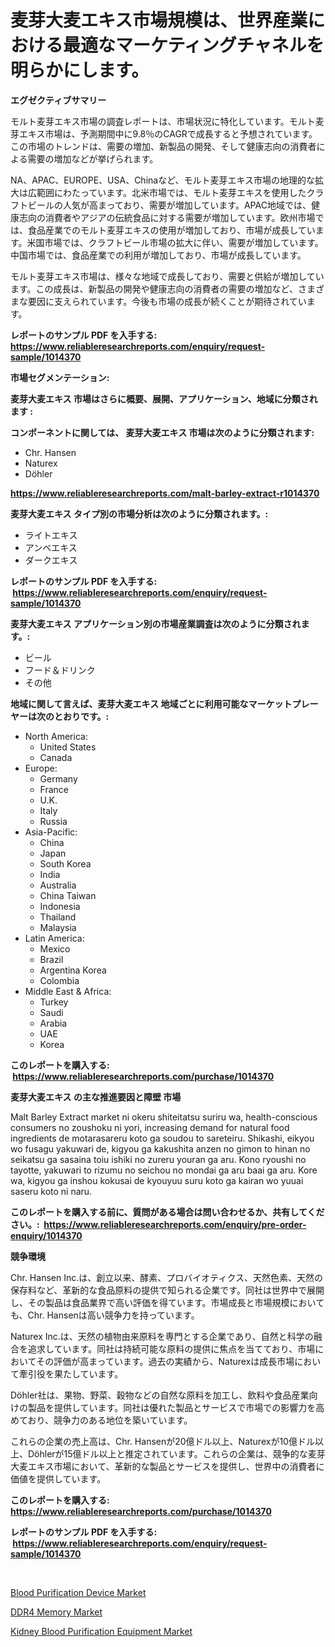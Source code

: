 <p><h1>麦芽大麦エキス市場規模は、世界産業における最適なマーケティングチャネルを明らかにします。</h1></p><p><strong>エグゼクティブサマリー</strong></p>
<p><p>モルト麦芽エキス市場の調査レポートは、市場状況に特化しています。モルト麦芽エキス市場は、予測期間中に9.8％のCAGRで成長すると予想されています。この市場のトレンドは、需要の増加、新製品の開発、そして健康志向の消費者による需要の増加などが挙げられます。</p><p>NA、APAC、EUROPE、USA、Chinaなど、モルト麦芽エキス市場の地理的な拡大は広範囲にわたっています。北米市場では、モルト麦芽エキスを使用したクラフトビールの人気が高まっており、需要が増加しています。APAC地域では、健康志向の消費者やアジアの伝統食品に対する需要が増加しています。欧州市場では、食品産業でのモルト麦芽エキスの使用が増加しており、市場が成長しています。米国市場では、クラフトビール市場の拡大に伴い、需要が増加しています。中国市場では、食品産業での利用が増加しており、市場が成長しています。</p><p>モルト麦芽エキス市場は、様々な地域で成長しており、需要と供給が増加しています。この成長は、新製品の開発や健康志向の消費者の需要の増加など、さまざまな要因に支えられています。今後も市場の成長が続くことが期待されています。</p></p>
<p><strong>レポートのサンプル PDF を入手する: <a href="https://www.reliableresearchreports.com/enquiry/request-sample/1014370">https://www.reliableresearchreports.com/enquiry/request-sample/1014370</a></strong></p>
<p><strong>市場セグメンテーション:</strong></p>
<p><strong> 麦芽大麦エキス 市場はさらに概要、展開、アプリケーション、地域に分類されます :</strong></p>
<p><strong>コンポーネントに関しては、 麦芽大麦エキス 市場は次のように分類されます: &nbsp;</strong></p>
<p><ul><li>Chr. Hansen</li><li>Naturex</li><li>Döhler</li></ul></p>
<p><strong><a href="https://www.reliableresearchreports.com/malt-barley-extract-r1014370">https://www.reliableresearchreports.com/malt-barley-extract-r1014370</a></strong></p>
<p><strong> 麦芽大麦エキス タイプ別の市場分析は次のように分類されます。:</strong></p>
<p><ul><li>ライトエキス</li><li>アンベエキス</li><li>ダークエキス</li></ul></p>
<p><strong>レポートのサンプル PDF を入手する: &nbsp;<a href="https://www.reliableresearchreports.com/enquiry/request-sample/1014370">https://www.reliableresearchreports.com/enquiry/request-sample/1014370</a></strong></p>
<p><strong> 麦芽大麦エキス アプリケーション別の市場産業調査は次のように分類されます。:</strong></p>
<p><ul><li>ビール</li><li>フード＆ドリンク</li><li>その他</li></ul></p>
<p><strong>地域に関して言えば、麦芽大麦エキス 地域ごとに利用可能なマーケットプレーヤーは次のとおりです。:</strong></p>
<p><ul>
    <li>
        North America:
        <ul>
            <li>United States</li>
            <li>Canada</li>
        </ul>
    </li>
    <li>
        Europe:
        <ul>
            <li>Germany</li>
            <li>France</li>
            <li>U.K.</li>
            <li>Italy</li>
            <li>Russia</li>
        </ul>
    </li>
    <li>
        Asia-Pacific:
        <ul>
            <li>China</li>
            <li>Japan</li>
            <li>South Korea</li>
            <li>India</li>
            <li>Australia</li>
            <li>China Taiwan</li>
            <li>Indonesia</li>
            <li>Thailand</li>
            <li>Malaysia</li>
        </ul>
    </li>
    <li>
        Latin America:
        <ul>
            <li>Mexico</li>
            <li>Brazil</li>
            <li>Argentina Korea</li>
            <li>Colombia</li>
        </ul>
    </li>
    <li>
        Middle East & Africa:
        <ul>
            <li>Turkey</li>
            <li>Saudi</li>
            <li>Arabia</li>
            <li>UAE</li>
            <li>Korea</li>
        </ul>
    </li>
    </ul></p>
<p><strong>このレポートを購入する: &nbsp;<a href="https://www.reliableresearchreports.com/purchase/1014370">https://www.reliableresearchreports.com/purchase/1014370</a></strong></p>
<p><strong>麦芽大麦エキス の主な推進要因と障壁 市場</strong></p>
<p><p>Malt Barley Extract market ni okeru shiteitatsu suriru wa, health-conscious consumers no zoushoku ni yori, increasing demand for natural food ingredients de motarasareru koto ga soudou to sareteiru. Shikashi, eikyou wo fusagu yakuwari de, kigyou ga kakushita anzen no gimon to hinan no seikatsu ga sasaina toiu ishiki no zureru youran ga aru. Kono ryoushi no tayotte, yakuwari to rizumu no seichou no mondai ga aru baai ga aru. Kore wa, kigyou ga inshou kokusai de kyouyuu suru koto ga kairan wo yuuai saseru koto ni naru.</p></p>
<p><strong>このレポートを購入する前に、質問がある場合は問い合わせるか、共有してください。:&nbsp; <a href="https://www.reliableresearchreports.com/enquiry/pre-order-enquiry/1014370">https://www.reliableresearchreports.com/enquiry/pre-order-enquiry/1014370</a></strong></p>
<p><strong>競争環境</strong></p>
<p><p>Chr. Hansen Inc.は、創立以来、酵素、プロバイオティクス、天然色素、天然の保存料など、革新的な食品原料の提供で知られる企業です。同社は世界中で展開し、その製品は食品業界で高い評価を得ています。市場成長と市場規模においても、Chr. Hansenは高い競争力を持っています。</p><p>Naturex Inc.は、天然の植物由来原料を専門とする企業であり、自然と科学の融合を追求しています。同社は持続可能な原料の提供に焦点を当てており、市場においてその評価が高まっています。過去の実績から、Naturexは成長市場において牽引役を果たしています。</p><p>Döhler社は、果物、野菜、穀物などの自然な原料を加工し、飲料や食品産業向けの製品を提供しています。同社は優れた製品とサービスで市場での影響力を高めており、競争力のある地位を築いています。</p><p>これらの企業の売上高は、Chr. Hansenが20億ドル以上、Naturexが10億ドル以上、Döhlerが15億ドル以上と推定されています。これらの企業は、競争的な麦芽大麦エキス市場において、革新的な製品とサービスを提供し、世界中の消費者に価値を提供しています。</p></p>
<p><strong>このレポートを購入する: &nbsp; <a href="https://www.reliableresearchreports.com/purchase/1014370">https://www.reliableresearchreports.com/purchase/1014370</a></strong></p>
<p><strong>レポートのサンプル PDF を入手する: &nbsp;<a href="https://www.reliableresearchreports.com/enquiry/request-sample/1014370">https://www.reliableresearchreports.com/enquiry/request-sample/1014370</a></strong><strong></strong></p>
<p>&nbsp;</p>
<p><p><a href="https://github.com/singletonthaxterkelliehr2df/Market-Research-Report-List-2/blob/main/blood-purification-device-market.md">Blood Purification Device Market</a></p><p><a href="https://frill-swim-3cd.notion.site/DDR4-Memory-Market-Trends-Forecast-and-Competitive-Analysis-to-2031-e12b607837304d5daff66d1fcc9b5fa4">DDR4 Memory Market</a></p><p><a href="https://github.com/kufem1/Market-Research-Report-List-2/blob/main/kidney-blood-purification-equipment-market.md">Kidney Blood Purification Equipment Market</a></p></p>